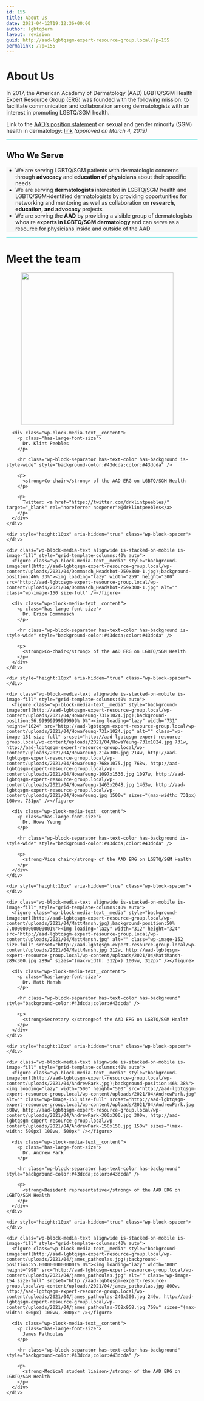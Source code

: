 ```yaml
---
id: 155
title: About Us
date: 2021-04-12T19:12:36+00:00
author: lgbtqderm
layout: revision
guid: http://aad-lgbtqsgm-expert-resource-group.local/?p=155
permalink: /?p=155
---
```

# About Us

<p class="has-primary-color has-text-color has-background" style="background-color:#f7f7f7">
  In 2017, the American Academy of Dermatology (AAD) LGBTQ/SGM Health Expert Resource Group (ERG) was founded with the following mission: to facilitate communication and collaboration among dermatologists with an interest in promoting LGBTQ/SGM health.
</p>

Link to the <a rel="noreferrer noopener" href="https://server.aad.org/Forms/Policies/Uploads/PS/PS-Sexual%20and%20Gender%20Minority%20Health%20in%20Dermatology.pdf" data-type="URL" data-id="https://server.aad.org/Forms/Policies/Uploads/PS/PS-Sexual%20and%20Gender%20Minority%20Health%20in%20Dermatology.pdf" target="_blank">AAD&#8217;s position statement</a> on sexual and gender minority (SGM) health in dermatology: <a rel="noreferrer noopener" href="https://server.aad.org/Forms/Policies/Uploads/PS/PS-Sexual%20and%20Gender%20Minority%20Health%20in%20Dermatology.pdf" data-type="URL" data-id="https://server.aad.org/Forms/Policies/Uploads/PS/PS-Sexual%20and%20Gender%20Minority%20Health%20in%20Dermatology.pdf" target="_blank">link</a> _(approved on March 4, 2019)_

<hr class="wp-block-separator has-text-color has-background is-style-wide" style="background-color:#43dcda;color:#43dcda" />

## Who We Serve

<ul class="has-primary-color has-text-color has-background" style="background-color:#f7f7f7">
  <li>
    We are serving LGBTQ/SGM patients with dermatologic concerns through <strong>advocacy</strong> and <strong>education of physicians</strong> about their specific needs<br />
  </li>
  <li>
    We are serving <strong>dermatologists </strong>interested in LGBTQ/SGM health and LGBTQ/SGM-identified dermatologists by providing opportunities for networking and mentoring as well as collaboration on <strong>research, education, and advocacy</strong> projects<br />
  </li>
  <li>
    We are serving the <strong>AAD</strong> by providing a visible group of dermatologists whoa re <strong>experts in LGBTQ/SGM dermatology</strong> and can serve as a resource for physicians inside and outside of the AAD
  </li>
</ul>

<hr class="wp-block-separator has-text-color has-background is-style-wide" style="background-color:#43dcda;color:#43dcda" />

# Meet the team

<div class="wp-block-group alignwide">
  <div class="wp-block-group__inner-container">
    <div class="wp-block-media-text alignwide is-stacked-on-mobile is-vertically-aligned-top is-image-fill" style="grid-template-columns:37% auto">
      <figure class="wp-block-media-text__media" style="background-image:url(http://aad-lgbtqsgm-expert-resource-group.local/wp-content/uploads/2021/04/DrKlintPeebles_MD_FAAD.jpg);background-position:50% 23%"><img loading="lazy" width="400" height="400" src="http://aad-lgbtqsgm-expert-resource-group.local/wp-content/uploads/2021/04/DrKlintPeebles_MD_FAAD.jpg" alt="" class="wp-image-51 size-full" srcset="http://aad-lgbtqsgm-expert-resource-group.local/wp-content/uploads/2021/04/DrKlintPeebles_MD_FAAD.jpg 400w, http://aad-lgbtqsgm-expert-resource-group.local/wp-content/uploads/2021/04/DrKlintPeebles_MD_FAAD-300x300.jpg 300w, http://aad-lgbtqsgm-expert-resource-group.local/wp-content/uploads/2021/04/DrKlintPeebles_MD_FAAD-150x150.jpg 150w" sizes="(max-width: 400px) 100vw, 400px" /></figure>
      
      <div class="wp-block-media-text__content">
        <p class="has-large-font-size">
          Dr. Klint Peebles
        </p>
        
        <hr class="wp-block-separator has-text-color has-background is-style-wide" style="background-color:#43dcda;color:#43dcda" />
        
        <p>
          <strong>Co-chair</strong> of the AAD ERG on LGBTQ/SGM Health
        </p>
        
        <p>
          Twitter: <a href="https://twitter.com/drklintpeebles/" target="_blank" rel="noreferrer noopener">@drklintpeebles</a>
        </p>
      </div>
    </div>
    
    <div style="height:10px" aria-hidden="true" class="wp-block-spacer">
    </div>
    
    <div class="wp-block-media-text alignwide is-stacked-on-mobile is-image-fill" style="grid-template-columns:40% auto">
      <figure class="wp-block-media-text__media" style="background-image:url(http://aad-lgbtqsgm-expert-resource-group.local/wp-content/uploads/2021/04/Dommasch_Headshot-259x300-1.jpg);background-position:46% 33%"><img loading="lazy" width="259" height="300" src="http://aad-lgbtqsgm-expert-resource-group.local/wp-content/uploads/2021/04/Dommasch_Headshot-259x300-1.jpg" alt="" class="wp-image-150 size-full" /></figure>
      
      <div class="wp-block-media-text__content">
        <p class="has-large-font-size">
          Dr. Erica Dommmasch
        </p>
        
        <hr class="wp-block-separator has-text-color has-background is-style-wide" style="background-color:#43dcda;color:#43dcda" />
        
        <p>
          <strong>Co-chair</strong> of the AAD ERG on LGBTQ/SGM Health
        </p>
      </div>
    </div>
    
    <div style="height:10px" aria-hidden="true" class="wp-block-spacer">
    </div>
    
    <div class="wp-block-media-text alignwide is-stacked-on-mobile is-image-fill" style="grid-template-columns:40% auto">
      <figure class="wp-block-media-text__media" style="background-image:url(http://aad-lgbtqsgm-expert-resource-group.local/wp-content/uploads/2021/04/HowaYeung-731x1024.jpg);background-position:56.99999999999999% 9%"><img loading="lazy" width="731" height="1024" src="http://aad-lgbtqsgm-expert-resource-group.local/wp-content/uploads/2021/04/HowaYeung-731x1024.jpg" alt="" class="wp-image-151 size-full" srcset="http://aad-lgbtqsgm-expert-resource-group.local/wp-content/uploads/2021/04/HowaYeung-731x1024.jpg 731w, http://aad-lgbtqsgm-expert-resource-group.local/wp-content/uploads/2021/04/HowaYeung-214x300.jpg 214w, http://aad-lgbtqsgm-expert-resource-group.local/wp-content/uploads/2021/04/HowaYeung-768x1075.jpg 768w, http://aad-lgbtqsgm-expert-resource-group.local/wp-content/uploads/2021/04/HowaYeung-1097x1536.jpg 1097w, http://aad-lgbtqsgm-expert-resource-group.local/wp-content/uploads/2021/04/HowaYeung-1463x2048.jpg 1463w, http://aad-lgbtqsgm-expert-resource-group.local/wp-content/uploads/2021/04/HowaYeung.jpg 1500w" sizes="(max-width: 731px) 100vw, 731px" /></figure>
      
      <div class="wp-block-media-text__content">
        <p class="has-large-font-size">
          Dr. Howa Yeung
        </p>
        
        <hr class="wp-block-separator has-text-color has-background is-style-wide" style="background-color:#43dcda;color:#43dcda" />
        
        <p>
          <strong>Vice chair</strong> of the AAD ERG on LGBTQ/SGM Health
        </p>
      </div>
    </div>
    
    <div style="height:10px" aria-hidden="true" class="wp-block-spacer">
    </div>
    
    <div class="wp-block-media-text alignwide is-stacked-on-mobile is-image-fill" style="grid-template-columns:40% auto">
      <figure class="wp-block-media-text__media" style="background-image:url(http://aad-lgbtqsgm-expert-resource-group.local/wp-content/uploads/2021/04/MattMansh.jpg);background-position:50% 7.000000000000001%"><img loading="lazy" width="312" height="324" src="http://aad-lgbtqsgm-expert-resource-group.local/wp-content/uploads/2021/04/MattMansh.jpg" alt="" class="wp-image-152 size-full" srcset="http://aad-lgbtqsgm-expert-resource-group.local/wp-content/uploads/2021/04/MattMansh.jpg 312w, http://aad-lgbtqsgm-expert-resource-group.local/wp-content/uploads/2021/04/MattMansh-289x300.jpg 289w" sizes="(max-width: 312px) 100vw, 312px" /></figure>
      
      <div class="wp-block-media-text__content">
        <p class="has-large-font-size">
          Dr. Matt Mansh
        </p>
        
        <hr class="wp-block-separator has-text-color has-background" style="background-color:#43dcda;color:#43dcda" />
        
        <p>
          <strong>Secretary </strong>of the AAD ERG on LGBTQ/SGM Health
        </p>
      </div>
    </div>
    
    <div style="height:10px" aria-hidden="true" class="wp-block-spacer">
    </div>
    
    <div class="wp-block-media-text alignwide is-stacked-on-mobile is-image-fill" style="grid-template-columns:40% auto">
      <figure class="wp-block-media-text__media" style="background-image:url(http://aad-lgbtqsgm-expert-resource-group.local/wp-content/uploads/2021/04/AndrewPark.jpg);background-position:46% 38%"><img loading="lazy" width="500" height="500" src="http://aad-lgbtqsgm-expert-resource-group.local/wp-content/uploads/2021/04/AndrewPark.jpg" alt="" class="wp-image-153 size-full" srcset="http://aad-lgbtqsgm-expert-resource-group.local/wp-content/uploads/2021/04/AndrewPark.jpg 500w, http://aad-lgbtqsgm-expert-resource-group.local/wp-content/uploads/2021/04/AndrewPark-300x300.jpg 300w, http://aad-lgbtqsgm-expert-resource-group.local/wp-content/uploads/2021/04/AndrewPark-150x150.jpg 150w" sizes="(max-width: 500px) 100vw, 500px" /></figure>
      
      <div class="wp-block-media-text__content">
        <p class="has-large-font-size">
          Dr. Andrew Park
        </p>
        
        <hr class="wp-block-separator has-text-color has-background" style="background-color:#43dcda;color:#43dcda" />
        
        <p>
          <strong>Resident representative</strong> of the AAD ERG on LGBTQ/SGM Health
        </p>
      </div>
    </div>
    
    <div style="height:10px" aria-hidden="true" class="wp-block-spacer">
    </div>
    
    <div class="wp-block-media-text alignwide is-stacked-on-mobile is-image-fill" style="grid-template-columns:40% auto">
      <figure class="wp-block-media-text__media" style="background-image:url(http://aad-lgbtqsgm-expert-resource-group.local/wp-content/uploads/2021/04/james_pathoulas.jpg);background-position:55.00000000000001% 0%"><img loading="lazy" width="800" height="998" src="http://aad-lgbtqsgm-expert-resource-group.local/wp-content/uploads/2021/04/james_pathoulas.jpg" alt="" class="wp-image-154 size-full" srcset="http://aad-lgbtqsgm-expert-resource-group.local/wp-content/uploads/2021/04/james_pathoulas.jpg 800w, http://aad-lgbtqsgm-expert-resource-group.local/wp-content/uploads/2021/04/james_pathoulas-240x300.jpg 240w, http://aad-lgbtqsgm-expert-resource-group.local/wp-content/uploads/2021/04/james_pathoulas-768x958.jpg 768w" sizes="(max-width: 800px) 100vw, 800px" /></figure>
      
      <div class="wp-block-media-text__content">
        <p class="has-large-font-size">
          James Pathoulas
        </p>
        
        <hr class="wp-block-separator has-text-color has-background" style="background-color:#43dcda;color:#43dcda" />
        
        <p>
          <strong>Medical student liaison</strong> of the AAD ERG on LGBTQ/SGM Health
        </p>
      </div>
    </div>
  </div>
</div>